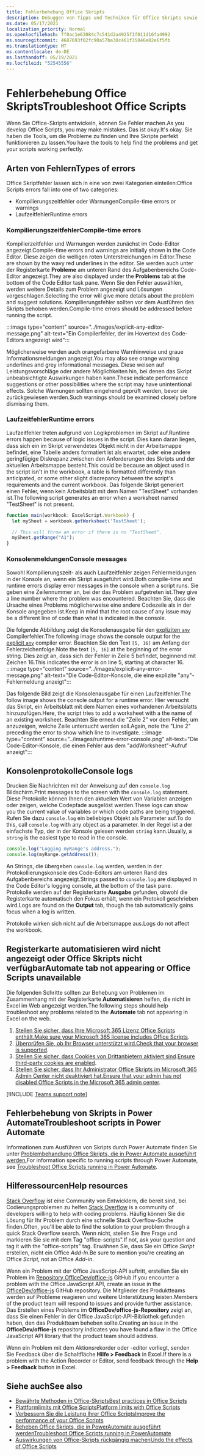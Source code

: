 ```yaml
---
title: Fehlerbehebung Office Skripts
description: Debuggen von Tipps und Techniken für Office Skripts sowie Hilferessourcen.
ms.date: 05/17/2021
localization_priority: Normal
ms.openlocfilehash: ff0ac1e63084c7c541d2a4925f1f011d16fa4992
ms.sourcegitcommit: 4687693f02fc90a57ba30c461f35046e02e6f5fb
ms.translationtype: MT
ms.contentlocale: de-DE
ms.lasthandoff: 05/19/2021
ms.locfileid: "52545556"
---
```

# <a name="troubleshoot-office-scripts"></a><span data-ttu-id="5af7a-103">Fehlerbehebung Office Skripts</span><span class="sxs-lookup"><span data-stu-id="5af7a-103">Troubleshoot Office Scripts</span></span>

<span data-ttu-id="5af7a-104">Wenn Sie Office-Skripts entwickeln, können Sie Fehler machen.</span><span class="sxs-lookup"><span data-stu-id="5af7a-104">As you develop Office Scripts, you may make mistakes.</span></span> <span data-ttu-id="5af7a-105">Das ist okay.</span><span class="sxs-lookup"><span data-stu-id="5af7a-105">It's okay.</span></span> <span data-ttu-id="5af7a-106">Sie haben die Tools, um die Probleme zu finden und Ihre Skripte perfekt funktionieren zu lassen.</span><span class="sxs-lookup"><span data-stu-id="5af7a-106">You have the tools to help find the problems and get your scripts working perfectly.</span></span>

## <a name="types-of-errors"></a><span data-ttu-id="5af7a-107">Arten von Fehlern</span><span class="sxs-lookup"><span data-stu-id="5af7a-107">Types of errors</span></span>

<span data-ttu-id="5af7a-108">Office Skriptfehler lassen sich in eine von zwei Kategorien einteilen:</span><span class="sxs-lookup"><span data-stu-id="5af7a-108">Office Scripts errors fall into one of two categories:</span></span>

* <span data-ttu-id="5af7a-109">Kompilierungszeitfehler oder Warnungen</span><span class="sxs-lookup"><span data-stu-id="5af7a-109">Compile-time errors or warnings</span></span>
* <span data-ttu-id="5af7a-110">Laufzeitfehler</span><span class="sxs-lookup"><span data-stu-id="5af7a-110">Runtime errors</span></span>

### <a name="compile-time-errors"></a><span data-ttu-id="5af7a-111">Kompilierungszeitfehler</span><span class="sxs-lookup"><span data-stu-id="5af7a-111">Compile-time errors</span></span>

<span data-ttu-id="5af7a-112">Kompilierzeitfehler und Warnungen werden zunächst im Code-Editor angezeigt.</span><span class="sxs-lookup"><span data-stu-id="5af7a-112">Compile-time errors and warnings are initially shown in the Code Editor.</span></span> <span data-ttu-id="5af7a-113">Diese zeigen die welligen roten Unterstreichungen im Editor.</span><span class="sxs-lookup"><span data-stu-id="5af7a-113">These are shown by the wavy red underlines in the editor.</span></span> <span data-ttu-id="5af7a-114">Sie werden auch unter der Registerkarte **Probleme** am unteren Rand des Aufgabenbereichs Code-Editor angezeigt.</span><span class="sxs-lookup"><span data-stu-id="5af7a-114">They are also displayed under the **Problems** tab at the bottom of the Code Editor task pane.</span></span> <span data-ttu-id="5af7a-115">Wenn Sie den Fehler auswählen, werden weitere Details zum Problem angezeigt und Lösungen vorgeschlagen.</span><span class="sxs-lookup"><span data-stu-id="5af7a-115">Selecting the error will give more details about the problem and suggest solutions.</span></span> <span data-ttu-id="5af7a-116">Kompilierungsfehler sollten vor dem Ausführen des Skripts behoben werden.</span><span class="sxs-lookup"><span data-stu-id="5af7a-116">Compile-time errors should be addressed before running the script.</span></span>

:::image type="content" source="../images/explicit-any-editor-message.png" alt-text="Ein Compilerfehler, der im Hovertext des Code-Editors angezeigt wird":::

<span data-ttu-id="5af7a-118">Möglicherweise werden auch orangefarbene Warnhinweise und graue Informationsmeldungen angezeigt.</span><span class="sxs-lookup"><span data-stu-id="5af7a-118">You may also see orange warning underlines and grey informational messages.</span></span> <span data-ttu-id="5af7a-119">Diese weisen auf Leistungsvorschläge oder andere Möglichkeiten hin, bei denen das Skript unbeabsichtigte Auswirkungen haben kann.</span><span class="sxs-lookup"><span data-stu-id="5af7a-119">These indicate performance suggestions or other possibilities where the script may have unintentional effects.</span></span> <span data-ttu-id="5af7a-120">Solche Warnungen sollten eingehend geprüft werden, bevor sie zurückgewiesen werden.</span><span class="sxs-lookup"><span data-stu-id="5af7a-120">Such warnings should be examined closely before dismissing them.</span></span>

### <a name="runtime-errors"></a><span data-ttu-id="5af7a-121">Laufzeitfehler</span><span class="sxs-lookup"><span data-stu-id="5af7a-121">Runtime errors</span></span>

<span data-ttu-id="5af7a-122">Laufzeitfehler treten aufgrund von Logikproblemen im Skript auf.</span><span class="sxs-lookup"><span data-stu-id="5af7a-122">Runtime errors happen because of logic issues in the script.</span></span> <span data-ttu-id="5af7a-123">Dies kann daran liegen, dass sich ein im Skript verwendetes Objekt nicht in der Arbeitsmappe befindet, eine Tabelle anders formatiert ist als erwartet, oder eine andere geringfügige Diskrepanz zwischen den Anforderungen des Skripts und der aktuellen Arbeitsmappe besteht.</span><span class="sxs-lookup"><span data-stu-id="5af7a-123">This could be because an object used in the script isn't in the workbook, a table is formatted differently than anticipated, or some other slight discrepancy between the script's requirements and the current workbook.</span></span> <span data-ttu-id="5af7a-124">Das folgende Skript generiert einen Fehler, wenn kein Arbeitsblatt mit dem Namen "TestSheet" vorhanden ist.</span><span class="sxs-lookup"><span data-stu-id="5af7a-124">The following script generates an error when a worksheet named "TestSheet" is not present.</span></span>

```TypeScript
function main(workbook: ExcelScript.Workbook) {
  let mySheet = workbook.getWorksheet('TestSheet');

  // This will throw an error if there is no "TestSheet".
  mySheet.getRange("A1");
}
```

### <a name="console-messages"></a><span data-ttu-id="5af7a-125">Konsolenmeldungen</span><span class="sxs-lookup"><span data-stu-id="5af7a-125">Console messages</span></span>

<span data-ttu-id="5af7a-126">Sowohl Kompilierungszeit- als auch Laufzeitfehler zeigen Fehlermeldungen in der Konsole an, wenn ein Skript ausgeführt wird.</span><span class="sxs-lookup"><span data-stu-id="5af7a-126">Both compile-time and runtime errors display error messages in the console when a script runs.</span></span> <span data-ttu-id="5af7a-127">Sie geben eine Zeilennummer an, bei der das Problem aufgetreten ist.</span><span class="sxs-lookup"><span data-stu-id="5af7a-127">They give a line number where the problem was encountered.</span></span> <span data-ttu-id="5af7a-128">Beachten Sie, dass die Ursache eines Problems möglicherweise eine andere Codezeile als in der Konsole angegeben ist.</span><span class="sxs-lookup"><span data-stu-id="5af7a-128">Keep in mind that the root cause of any issue may be a different line of code than what is indicated in the console.</span></span>

<span data-ttu-id="5af7a-129">Die folgende Abbildung zeigt die Konsolenausgabe für den [expliziten `any` ](../develop/typescript-restrictions.md) Compilerfehler.</span><span class="sxs-lookup"><span data-stu-id="5af7a-129">The following image shows the console output for the [explicit `any`](../develop/typescript-restrictions.md) compiler error.</span></span> <span data-ttu-id="5af7a-130">Beachten Sie den Text `[5, 16]` am Anfang der Fehlerzeichenfolge.</span><span class="sxs-lookup"><span data-stu-id="5af7a-130">Note the text `[5, 16]` at the beginning of the error string.</span></span> <span data-ttu-id="5af7a-131">Dies zeigt an, dass sich der Fehler in Zeile 5 befindet, beginnend mit Zeichen 16.</span><span class="sxs-lookup"><span data-stu-id="5af7a-131">This indicates the error is on line 5, starting at character 16.</span></span>
:::image type="content" source="../images/explicit-any-error-message.png" alt-text="Die Code-Editor-Konsole, die eine explizite &quot;any&quot;-Fehlermeldung anzeigt":::

<span data-ttu-id="5af7a-133">Das folgende Bild zeigt die Konsolenausgabe für einen Laufzeitfehler.</span><span class="sxs-lookup"><span data-stu-id="5af7a-133">The follow image shows the console output for a runtime error.</span></span> <span data-ttu-id="5af7a-134">Hier versucht das Skript, ein Arbeitsblatt mit dem Namen eines vorhandenen Arbeitsblatts hinzuzufügen.</span><span class="sxs-lookup"><span data-stu-id="5af7a-134">Here, the script tries to add a worksheet with a the name of an existing worksheet.</span></span> <span data-ttu-id="5af7a-135">Beachten Sie erneut die "Zeile 2" vor dem Fehler, um anzuzeigen, welche Zeile untersucht werden soll.</span><span class="sxs-lookup"><span data-stu-id="5af7a-135">Again, note the "Line 2" preceding the error to show which line to investigate.</span></span>
:::image type="content" source="../images/runtime-error-console.png" alt-text="Die Code-Editor-Konsole, die einen Fehler aus dem &quot;addWorksheet&quot;-Aufruf anzeigt":::

## <a name="console-logs"></a><span data-ttu-id="5af7a-137">Konsolenprotokolle</span><span class="sxs-lookup"><span data-stu-id="5af7a-137">Console logs</span></span>

<span data-ttu-id="5af7a-138">Drucken Sie Nachrichten mit der Anweisung auf den `console.log` Bildschirm.</span><span class="sxs-lookup"><span data-stu-id="5af7a-138">Print messages to the screen with the `console.log` statement.</span></span> <span data-ttu-id="5af7a-139">Diese Protokolle können Ihnen den aktuellen Wert von Variablen anzeigen oder zeigen, welche Codepfade ausgelöst werden.</span><span class="sxs-lookup"><span data-stu-id="5af7a-139">These logs can show you the current value of variables or which code paths are being triggered.</span></span> <span data-ttu-id="5af7a-140">Rufen Sie dazu `console.log` ein beliebiges Objekt als Parameter auf.</span><span class="sxs-lookup"><span data-stu-id="5af7a-140">To do this, call `console.log` with any object as a parameter.</span></span> <span data-ttu-id="5af7a-141">In der Regel ist a der einfachste Typ, der in der Konsole gelesen werden `string` kann.</span><span class="sxs-lookup"><span data-stu-id="5af7a-141">Usually, a `string` is the easiest type to read in the console.</span></span>

```TypeScript
console.log("Logging myRange's address.");
console.log(myRange.getAddress());
```

<span data-ttu-id="5af7a-142">An Strings, die übergeben `console.log` werden, werden in der Protokollierungskonsole des Code-Editors am unteren Rand des Aufgabenbereichs angezeigt.</span><span class="sxs-lookup"><span data-stu-id="5af7a-142">Strings passed to `console.log` are displayed in the Code Editor's logging console, at the bottom of the task pane.</span></span> <span data-ttu-id="5af7a-143">Protokolle werden auf der Registerkarte **Ausgabe** gefunden, obwohl die Registerkarte automatisch den Fokus erhält, wenn ein Protokoll geschrieben wird.</span><span class="sxs-lookup"><span data-stu-id="5af7a-143">Logs are found on the **Output** tab, though the tab automatically gains focus when a log is written.</span></span>

<span data-ttu-id="5af7a-144">Protokolle wirken sich nicht auf die Arbeitsmappe aus.</span><span class="sxs-lookup"><span data-stu-id="5af7a-144">Logs do not affect the workbook.</span></span>

## <a name="automate-tab-not-appearing-or-office-scripts-unavailable"></a><span data-ttu-id="5af7a-145">Registerkarte automatisieren wird nicht angezeigt oder Office Skripts nicht verfügbar</span><span class="sxs-lookup"><span data-stu-id="5af7a-145">Automate tab not appearing or Office Scripts unavailable</span></span>

<span data-ttu-id="5af7a-146">Die folgenden Schritte sollten zur Behebung von Problemen im Zusammenhang mit der Registerkarte **Automatisieren** helfen, die nicht in Excel im Web angezeigt werden.</span><span class="sxs-lookup"><span data-stu-id="5af7a-146">The following steps should help troubleshoot any problems related to the **Automate** tab not appearing in Excel on the web.</span></span>

1. <span data-ttu-id="5af7a-147">[Stellen Sie sicher, dass Ihre Microsoft 365 Lizenz Office Scripts enthält.](../overview/excel.md#requirements)</span><span class="sxs-lookup"><span data-stu-id="5af7a-147">[Make sure your Microsoft 365 license includes Office Scripts](../overview/excel.md#requirements).</span></span>
1. <span data-ttu-id="5af7a-148">[Überprüfen Sie, ob Ihr Browser unterstützt wird.](platform-limits.md#browser-support)</span><span class="sxs-lookup"><span data-stu-id="5af7a-148">[Check that your browser is supported](platform-limits.md#browser-support).</span></span>
1. <span data-ttu-id="5af7a-149">[Stellen Sie sicher, dass Cookies von Drittanbietern aktiviert sind](platform-limits.md#third-party-cookies).</span><span class="sxs-lookup"><span data-stu-id="5af7a-149">[Ensure third-party cookies are enabled](platform-limits.md#third-party-cookies).</span></span>
1. <span data-ttu-id="5af7a-150">[Stellen Sie sicher, dass Ihr Administrator Office Skripts im Microsoft 365 Admin Center nicht deaktiviert hat.](/microsoft-365/admin/manage/manage-office-scripts-settings)</span><span class="sxs-lookup"><span data-stu-id="5af7a-150">[Ensure that your admin has not disabled Office Scripts in the Microsoft 365 admin center](/microsoft-365/admin/manage/manage-office-scripts-settings).</span></span>

[!INCLUDE [Teams support note](../includes/teams-support-note.md)]

## <a name="troubleshoot-scripts-in-power-automate"></a><span data-ttu-id="5af7a-151">Fehlerbehebung von Skripts in Power Automate</span><span class="sxs-lookup"><span data-stu-id="5af7a-151">Troubleshoot scripts in Power Automate</span></span>

<span data-ttu-id="5af7a-152">Informationen zum Ausführen von Skripts durch Power Automate finden Sie unter [Problembehandlung Office Skripts, die in Power Automate ausgeführt werden.](power-automate-troubleshooting.md)</span><span class="sxs-lookup"><span data-stu-id="5af7a-152">For information specific to running scripts through Power Automate, see [Troubleshoot Office Scripts running in Power Automate](power-automate-troubleshooting.md).</span></span>

## <a name="help-resources"></a><span data-ttu-id="5af7a-153">Hilferessourcen</span><span class="sxs-lookup"><span data-stu-id="5af7a-153">Help resources</span></span>

<span data-ttu-id="5af7a-154">[Stack Overflow](https://stackoverflow.com/questions/tagged/office-scripts) ist eine Community von Entwicklern, die bereit sind, bei Codierungsproblemen zu helfen.</span><span class="sxs-lookup"><span data-stu-id="5af7a-154">[Stack Overflow](https://stackoverflow.com/questions/tagged/office-scripts) is a community of developers willing to help with coding problems.</span></span> <span data-ttu-id="5af7a-155">Häufig können Sie die Lösung für Ihr Problem durch eine schnelle Stack Overflow-Suche finden.</span><span class="sxs-lookup"><span data-stu-id="5af7a-155">Often, you'll be able to find the solution to your problem through a quick Stack Overflow search.</span></span> <span data-ttu-id="5af7a-156">Wenn nicht, stellen Sie Ihre Frage und markieren Sie sie mit dem Tag "office-scripts".</span><span class="sxs-lookup"><span data-stu-id="5af7a-156">If not, ask your question and tag it with the "office-scripts" tag.</span></span> <span data-ttu-id="5af7a-157">Erwähnen Sie, dass Sie ein Office *Skript* erstellen, nicht ein Office *Add-In*.</span><span class="sxs-lookup"><span data-stu-id="5af7a-157">Be sure to mention you're creating an Office *Script*, not an Office *Add-in*.</span></span>

<span data-ttu-id="5af7a-158">Wenn ein Problem mit der Office JavaScript-API auftritt, erstellen Sie ein Problem im [Repository OfficeDev/office-js](https://github.com/OfficeDev/office-js) GitHub.</span><span class="sxs-lookup"><span data-stu-id="5af7a-158">If you encounter a problem with the Office JavaScript API, create an issue in the [OfficeDev/office-js](https://github.com/OfficeDev/office-js) GitHub repository.</span></span> <span data-ttu-id="5af7a-159">Die Mitglieder des Produktteams werden auf Probleme reagieren und weitere Unterstützung leisten.</span><span class="sxs-lookup"><span data-stu-id="5af7a-159">Members of the product team will respond to issues and provide further assistance.</span></span> <span data-ttu-id="5af7a-160">Das Erstellen eines Problems im **OfficeDev/office-js-Repository** zeigt an, dass Sie einen Fehler in der Office JavaScript-API-Bibliothek gefunden haben, den das Produktteam beheben sollte.</span><span class="sxs-lookup"><span data-stu-id="5af7a-160">Creating an issue in the **OfficeDev/office-js** repository indicates you have found a flaw in the Office JavaScript API library that the product team should address.</span></span>

<span data-ttu-id="5af7a-161">Wenn ein Problem mit dem Aktionsrekorder oder -editor vorliegt, senden Sie Feedback über die Schaltfläche **Hilfe > Feedback** in Excel.</span><span class="sxs-lookup"><span data-stu-id="5af7a-161">If there is a problem with the Action Recorder or Editor, send feedback through the **Help > Feedback** button in Excel.</span></span>

## <a name="see-also"></a><span data-ttu-id="5af7a-162">Siehe auch</span><span class="sxs-lookup"><span data-stu-id="5af7a-162">See also</span></span>

- [<span data-ttu-id="5af7a-163">Bewährte Methoden in Office-Skripts</span><span class="sxs-lookup"><span data-stu-id="5af7a-163">Best practices in Office Scripts</span></span>](../develop/best-practices.md)
- [<span data-ttu-id="5af7a-164">Plattformlimits mit Office Scripts</span><span class="sxs-lookup"><span data-stu-id="5af7a-164">Platform limits with Office Scripts</span></span>](platform-limits.md)
- [<span data-ttu-id="5af7a-165">Verbessern Sie die Leistung Ihrer Office Scripts</span><span class="sxs-lookup"><span data-stu-id="5af7a-165">Improve the performance of your Office Scripts</span></span>](../develop/web-client-performance.md)
- [<span data-ttu-id="5af7a-166">Beheben Office Skripts, die in PowerAutomate ausgeführt werden</span><span class="sxs-lookup"><span data-stu-id="5af7a-166">Troubleshoot Office Scripts running in PowerAutomate</span></span>](power-automate-troubleshooting.md)
- [<span data-ttu-id="5af7a-167">Auswirkungen von Office-Skripts rückgängig machen</span><span class="sxs-lookup"><span data-stu-id="5af7a-167">Undo the effects of Office Scripts</span></span>](undo.md)
